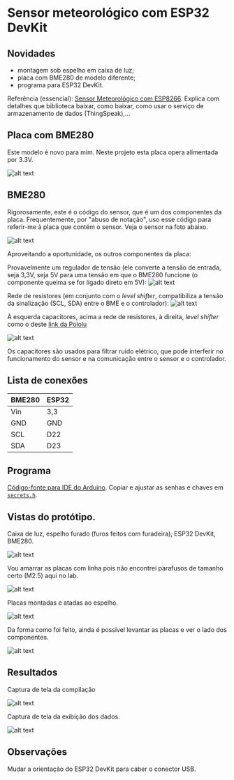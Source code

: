 # Sensor meteorológico com ESP32 DevKit

## Novidades

- montagem sob espelho em caixa de luz;
- placa com BME280 de modelo diferente;
- programa para ESP32 DevKit.

Referência (essencial): [Sensor Meteorológico com ESP8266](../SensorMeteorologico/README.md). Explica com detalhes que biblioteca baixar, como baixar, como usar o serviço de armazenamento de dados (ThingSpeak),...

## Placa com BME280

Este modelo é novo para mim. Neste projeto esta placa opera alimentada por 3.3V.

![alt text](novoBME2.jpg)

## BME280

Rigorosamente, este é o código do sensor, que é um dos componentes da placa. Frequentemente, por "abuso de notação", uso esse código para referir-me à placa que contém o sensor. Veja o sensor na foto abaixo.

![alt text](my-photo1.jpg)

Aproveitando a oportunidade, os outros componentes da placa:

Provavelmente um regulador de tensão (ele converte a tensão de entrada, seja 3,3V, seja 5V para uma tensão em que o BME280 funcione (o componente queima se for ligado direto em 5V):
![alt text](my-photo2.jpg)

Rede de resistores (em conjunto com o *level shifter*, compatibiliza a tensão da sinalização (SCL, SDA) entre o BME e o controlador):
![alt text](my-photo3.jpg)

À esquerda capacitores, acima a rede de resistores, à direita, *level shifter* como o deste [link da Pololu](https://www.pololu.com/product/2595)

![alt text](my-photo4.jpg)

Os capacitores são usados para filtrar ruído elétrico, que pode interferir no funcionamento do sensor e na comunicação entre o sensor e o controlador.

## Lista de conexões

| BME280 | ESP32 |
| ------ | ----- |
| Vin    |  3,3  |
| GND    |  GND  |
| SCL    |  D22  |
| SDA    |  D23  |

## Programa

[Código-fonte para IDE do Arduino](thingspeak-bme-fn-SGA-25-02/thingspeak-bme-fn-SGA-25-02.ino). Copiar e ajustar as senhas e chaves em [`secrets.h`](thingspeak-bme-fn-SGA-25-02/secrets.h).

## Vistas do protótipo.

Caixa de luz, espelho furado (furos feitos com furadeira), ESP32 DevKit, BME280.

![alt text](inicial.jpg)

Vou amarrar as placas com linha pois não encontrei parafusos de tamanho certo (M2.5) aqui no lab.

![alt text](amarra.jpg)

Placas montadas e atadas ao espelho.

![alt text](montado.jpg)

Da forma como foi feito, ainda é possível levantar as placas e ver o lado dos componentes.

![alt text](virado.jpg)

## Resultados

Captura de tela da compilação

![alt text](Captura%20de%20tela%20de%202021-02-25%2015-29-57.png)

Captura de tela da exibição dos dados.

![alt text](Captura%20de%20tela%20de%202021-02-25%2020-21-47.png)

## Observações

Mudar a orientação do ESP32 DevKit para caber o conector USB.

